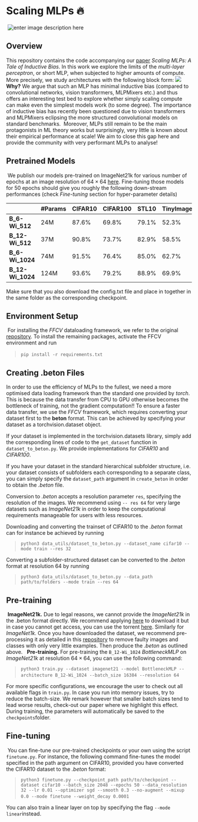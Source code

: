 ﻿# Scaling MLPs :fire:
​
![enter image description here](https://lh3.googleusercontent.com/pw/AJFCJaXewwJEp0hSooj47PsD2wedGBqjfTNPr4hnIMfypkTmF6dvVk35OL6wYIDNf-FADkZjOSxs9NYK7uwVPi3zdQcJIQg-jDZJuLTReIErvdG3j4jWkVGCEp0VGvkFNXfRFGQNTQacYUqAfBUWxaj7I9ZB=w2976-h1472-s-no)
## Overview
This repository contains the code accompanying our [paper](https://arxiv.org/abs/2306.13575)  *Scaling MLPs: A Tale of Inductive Bias*. In this work we explore the limits of the *multi-layer perceptron*, or short MLP, when subjected to higher amounts of compute. More precisely, we study architectures with the following block form:
![](https://lh3.googleusercontent.com/pw/AIL4fc_3gvNmHfrvhN38zgU2OMTHqG-4w0zMY6of3S7Gi0EoV498btfYB2H7NnYUlpm8d0Va7COQAigFYZ9BCEI93qIqkV4_CKLKtdED6VQ8p-uJrKb6zD0yRfoe2yaMRdFFZeyPXaiFGWkJEurH-wvNGMY1=w1426-h154-s-no?authuser=0)
​
**Why?** We argue that such an MLP has minimal inductive bias (compared to convolutional networks, vision transformers, MLPMixers etc.) and thus offers an interesting test bed to explore whether simply scaling compute can make even the simplest models work (to some degree). The importance of inductive bias has recently been questioned due to vision transformers and MLPMixers eclipsing the more structured convolutional models on standard benchmarks.
​
Moreover, MLPs still remain to be the main protagonists in ML theory works but surprisingly, very little is known about their empirical performance at scale! We aim to close this gap here and provide the community with very performant MLPs to analyse!
​
## Pretrained Models
​
We publish our models pre-trained on ImageNet21k for various number of epochs at an image resolution of $64\times 64$ [here](https://drive.google.com/drive/folders/17pbKnQgftxkGW5zZGuUvN1C---DesqOW?usp=sharing). Fine-tuning those models for $50$ epochs should give you roughly the following down-stream performances (check *Fine-tuning* section for hyper-parameter details)

|                  | #Params | CIFAR10 | CIFAR100 | STL10 | TinyImageNet | ImageNet1k |
| ---------------- | ------- | ------- | -------- | ----- | ------------ | ---------- |
| **B_6-Wi_512**   | 24M     | 87.6%   | 69.8%    | 79.1% | 52.3%        | 33.1%      |
| **B_12-Wi_512**  | 37M     | 90.8%   | 73.7%    | 82.9% | 58.5%        | 37.1%      |
| **B_6-Wi_1024**  | 74M     | 91.5%   | 76.4%    | 85.0% | 62.7%        | 40.0%      |
| **B_12-Wi_1024** | 124M    | 93.6%   | 79.2%    | 88.9% | 69.9%        | 42.5%      |


Make sure that you also download the config.txt file and place in together in the same folder as the corresponding checkpoint.
## Environment Setup
​
For installing the *FFCV* dataloading framework, we refer to the original [repository](https://github.com/libffcv/ffcv). To install the remaining packages, activate the FFCV environment and run 
>`pip install -r requirements.txt`
​
## Creating .beton Files
In order to use the efficiency of MLPs to the fullest, we need a more optimised data loading framework than the standard one provided by *torch*. This is because the data transfer from CPU to GPU otherwise becomes the bottleneck of training, not the gradient computation!! 
To ensure a faster data transfer, we use the *FFCV* framework, which requires converting your dataset first to the **beton** format. This can be achieved by specifying your dataset as a torchvision.dataset object. 

If your dataset is implemented in the torchvision.datasets library, simply add the corresponding lines of code to the `get_dataset` function in `dataset_to_beton.py`. We provide implementations for *CIFAR10* and *CIFAR100*. 

If you have your dataset in the standard hierarchical subfolder structure, i.e. your dataset consists of subfolders each corresponding to a separate class, you can simply specify the `dataset_path` argument in `create_beton` in order to obtain the *.beton* file.
​

Conversion to *.beton* accepts a resolution parameter `res`, specifying the resolution of the images. We recommend using `-- res 64` for very large datasets such as *ImageNet21k* in order to keep the computational requirements manageable for users with less resources.
​
 
Downloading and converting the trainset of CIFAR10 to the *.beton* format can for instance be achieved by running
>`python3 data_utils/dataset_to_beton.py --dataset_name cifar10 --mode train --res 32`

Converting a subfolder-structured dataset can be converted to the *.beton* format at resolution 64 by running
>`python3 data_utils/dataset_to_beton.py --data_path path/to/folders --mode train --res 64`
## Pre-training
​
**ImageNet21k.** Due to legal reasons, we cannot provide the *ImageNet21k* in the .beton format directly. We recommend applying [here](https://www.image-net.org/download.php) to download it but in case you cannot get access, you can use the torrent [here](https://academictorrents.com/details/8ec0d8df0fbb507594557bce993920442f4f6477). Similarly for *ImageNet1k*. Once you have downloaded the dataset, we recommend pre-processing it as detailed in this [repository](https://arxiv.org/abs/2104.10972) to remove faulty images and classes with only very little examples. Then produce the *.beton* as outlined above. 
​
​
**Pre-training.** For pre-training the `B_12-Wi_1024` *BottleneckMLP* on *ImageNet21k* at resolution $64 \times 64$, you can use the following command:
>`python3 train.py --dataset imagenet21 --model BottleneckMLP --architecture B_12-Wi_1024 --batch_size 16384 --resolution 64` 
​

For more specific configurations, we encourage the user to check out all available flags in `train.py`. In case you run into memory issues, try to reduce the batch-size. We remark however that smaller batch sizes tend to lead worse results, check-out our paper where we highlight this effect. During training, the parameters will automatically be saved to the `checkpoints`folder. 
## Fine-tuning
​
You can fine-tune our pre-trained checkpoints or your own using the script `finetune.py`.  For instance, the following command fine-tunes the model specified in the path argument on CIFAR10, provided you have converted the CIFAR10 dataset to the *.beton* format:
> `python3 finetune.py --checkpoint_path path/to/checkpoint --dataset cifar10 --batch_size 2048 --epochs 50 --data_resolution 32 --lr 0.01 --optimizer sgd --smooth 0.3 --no-augment --mixup 0.0 --mode finetune --weight_decay 0.0001`
​

You can also train a linear layer on top by specifying the flag `--mode linear`instead.

